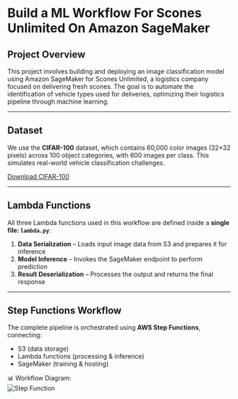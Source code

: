 # Build a ML Workflow For Scones Unlimited On Amazon SageMaker

## Project Overview
This project involves building and deploying an image classification model using Amazon SageMaker for Scones Unlimited, a logistics company focused on delivering fresh scones. The goal is to automate the identification of vehicle types used for deliveries, optimizing their logistics pipeline through machine learning.

---

## Dataset

We use the **CIFAR-100** dataset, which contains 60,000 color images (32×32 pixels) across 100 object categories, with 600 images per class. This simulates real-world vehicle classification challenges.

[Download CIFAR-100](https://www.cs.toronto.edu/~kriz/cifar-100-python.tar.gz)

---
##  Lambda Functions

All three Lambda functions used in this workflow are defined inside a **single file: `lambda.py`**:

1. **Data Serialization** – Loads input image data from S3 and prepares it for inference  
2. **Model Inference** – Invokes the SageMaker endpoint to perform prediction  
3. **Result Deserialization** – Processes the output and returns the final response


---

## Step Functions Workflow

The complete pipeline is orchestrated using **AWS Step Functions**, connecting:

- S3 (data storage)
- Lambda functions (processing & inference)
- SageMaker (training & hosting)

📊 Workflow Diagram:  
![Step Function]( )

